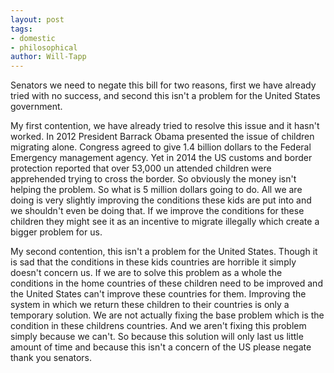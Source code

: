 ```yaml
---
layout: post
tags: 
- domestic 
- philosophical
author: Will-Tapp
---
```

Senators we need to negate this bill for two reasons, first we have already tried with no success, and second this isn't a problem for the United States government.

My first contention, we have already tried to resolve this issue and it hasn't worked. In 2012 President Barrack Obama presented the issue of children migrating alone. Congress agreed to give 1.4 billion dollars to the Federal Emergency management agency. Yet in 2014 the US customs and border protection reported that over 53,000 un attended children were apprehended trying to cross the border. So obviously the money isn't helping the problem. So what is 5 million dollars going to do. All we are doing is very slightly improving the conditions these kids are put into and we shouldn't even be doing that. If we improve the conditions for these children they might see it as an incentive to migrate illegally which create a bigger problem for us.

My second contention, this isn't a problem for the United States. Though it is sad that the conditions in these kids countries are horrible it simply doesn't concern us. If we are to solve this problem as a whole the conditions in the home countries of these children need to be improved and the United States can't improve these countries for them. Improving the system in which we return these children to their countries is only a temporary solution. We are not actually fixing the base problem which is the condition in these childrens countries. And we aren't fixing this problem simply because we can't. So because this solution will only last us little amount of time and because this isn't a concern of the US please negate thank you senators.
